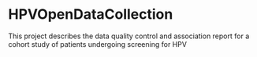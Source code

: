 HPVOpenDataCollection
=====================

This project describes the data quality control and association report for a cohort study of patients undergoing screening for HPV